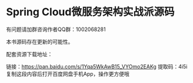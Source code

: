 # Spring Cloud微服务架构实战派源码

有问题请加群咨询作者QQ群：1002068281

本书源码存在更新的可能性。

配套资源下载地址：

链接：https://pan.baidu.com/s/1Yqa5WkAwB15_VYOmo2EAKg 
提取码：4i5i 
复制这段内容后打开百度网盘手机App，操作更方便哦